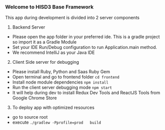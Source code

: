 ### Welcome to HISD3 Base Framework

 This app during development is divided into 2 server components

1. Backend Server

  * Please open the app folder in your preferred ide.
 This is a gradle project so import it as a Gradle Module
  * Set your IDE Run/Debug configuration to run Application.main method.
  * We recommend IntelliJ as your Java IDE


2. Client Side server for debugging
  * Please install Ruby, Python and Saas Ruby Gem
  * Open terminal and go to frontend folder `cd frontend`
  * Install node module dependencies `npm install`
  * Run the client server debugging mode `npm start`
  * It will help during dev to install Redux Dev Tools and ReactJS Tools from Google Chrome Store

3. To deploy app with optimized resources
  * go to source root
  * execute `./gradlew -Pprofile=prod   build`


